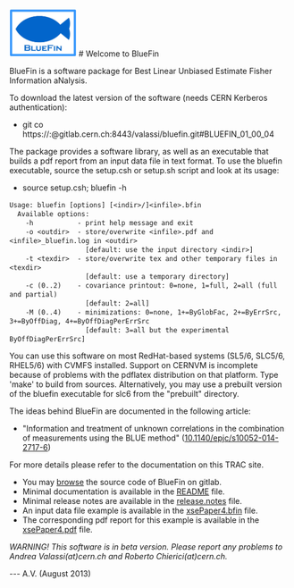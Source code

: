 <img src="utilities/BlueFinLogo.jpg"  width="120">
# Welcome to BlueFin

BlueFin is a software package for Best Linear Unbiased Estimate Fisher Information aNalysis.

To download the latest version of the software (needs CERN Kerberos authentication):
- git co https://:@gitlab.cern.ch:8443/valassi/bluefin.git#BLUEFIN_01_00_04

The package provides a software library, as well as an executable that builds a pdf report from an input data file in text format. To use the bluefin executable, source the setup.csh or setup.sh script and look at its usage:
- source setup.csh; bluefin -h
```
Usage: bluefin [options] [<indir>/]<infile>.bfin
  Available options:
    -h           - print help message and exit
    -o <outdir>  - store/overwrite <infile>.pdf and <infile>_bluefin.log in <outdir>
                   [default: use the input directory <indir>]
    -t <texdir>  - store/overwrite tex and other temporary files in <texdir>
                   [default: use a temporary directory]
    -c (0..2)    - covariance printout: 0=none, 1=full, 2=all (full and partial)
                   [default: 2=all]
    -M (0..4)    - minimizations: 0=none, 1+=ByGlobFac, 2+=ByErrSrc, 3+=ByOffDiag, 4+=ByOffDiagPerErrSrc
                   [default: 3=all but the experimental ByOffDiagPerErrSrc]
```

You can use this software on most RedHat-based systems (SL5/6, SLC5/6, RHEL5/6) with CVMFS installed.
Support on CERNVM is incomplete because of problems with the pdflatex distribution on that platform.
Type 'make' to build from sources.
Alternatively, you may use a prebuilt version of the bluefin executable for slc6 from the "prebuilt" directory.

The ideas behind BlueFin are documented in the following article:
- "Information and treatment of unknown correlations in the combination of measurements using the BLUE method" ([10.1140/epjc/s10052-014-2717-6](http://link.springer.com/article/10.1140/epjc/s10052-014-2717-6))

For more details please refer to the documentation on this TRAC site.
- You may [browse](..) the source code of BlueFin on gitlab.
- Minimal documentation is available in the [README](README) file. 
- Minimal release notes are available in the [release.notes](release.notes) file.
- An input data file example is available in the [xsePaper4.bfin](examples/dataXSE/xsePaper4.bfin)  file.
- The corresponding pdf report for this example is available in the [xsePaper4.pdf](examples/dataXSE/xsePaper4.pdf)  file.

*WARNING! This software is in beta version. Please report any problems to Andrea Valassi(at)cern.ch and Roberto Chierici(at)cern.ch.*

--- A.V. (August 2013)